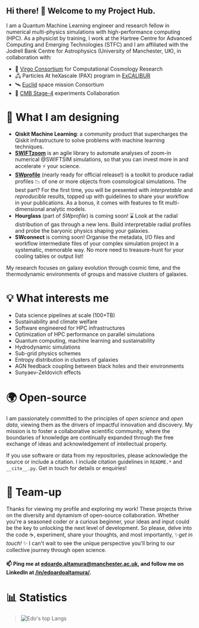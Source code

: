 ## Hi there! 👋 Welcome to my Project Hub. 

I am a Quantum Machine Learning engineer and research fellow in numerical multi-physics simulations with high-performance computing (HPC). As a physicist by training, I work at the Hartree Centre for Advanced Computing and Emerging Technologies (STFC) and I am affiliated with the Jodrell Bank Centre for Astrophysics (University of Manchester, UK), in collaboration with:
- 🌌 [Virgo Consortium](https://virgo.dur.ac.uk/) for Computational Cosmology Research 
- 🖧  Particles At heXascale (PAX) program in [ExCALIBUR](https://excalibur.ac.uk/)
- 🛰️ [Euclid](https://www.euclid-ec.org/) space mission Consortium
- 📡 [CMB Stage-4](https://cmb-s4.org/) experiments Collaboration 

# 📐 What I am designing
- **Qiskit Machine Learning**: a community product that supercharges the Qiskit infrastructure to solve problems with machine learning techniques.
- **[SWIFTzoom](https://github.com/edoaltamura/swiftzoom/tree/main)** is an agile library to automate analyses of zoom-in numerical @SWIFTSIM simulations, so that you can invest more in and accelerate ⚡ your science.
- **[SWprofile](https://github.com/edoaltamura/swprofile/tree/main)** (nearly ready for official release!) is a toolkit to produce radial profiles 📉 of one or more objects from cosmological simulations. The best part? For the first time, you will be presented with _interpretable_ and _reproducible_ results, topped up with guidelines to share your workflow in your publications. As a bonus, it comes with features to fit multi-dimensional analytic models.
- **Hourglass** (part of _SWprofile_) is coming soon! ⌛️ Look at the radial distribution of gas through a new lens. Build interpretable radial profiles and probe the baryonic physics shaping your galaxies.
- **SWconnect** is coming soon! Organise the metadata, I/O files and workflow intermediate files of your complex simulation project in a systematic, memorable way. No more need to treasure-hunt for your cooling tables or output list!  

My research focuses on galaxy evolution through cosmic time, and the thermodynamic environments of groups and massive clusters of galaxies.

# 💡 What interests me
- Data science pipelines at scale (100+TB)
- Sustainability and climate welfare
- Software engineered for HPC infrastructures
- Optimization of HPC performance on parallel simulations
- Quantum computing, machine learning and sustainability
- Hydrodynamic simulations
- Sub-grid physics schemes
- Entropy distribution in clusters of galaxies
- AGN feedback coupling between black holes and their environments
- Sunyaev-Zeldovich effects

# 🌍 Open-source
I am passionately committed to the principles of _open science_ and _open data_, viewing them as the drivers of impactful innovation and discovery. My mission is to foster a collaborative scientific community, where the boundaries of knowledge are continually expanded through the free exchange of ideas and acknowledgement of intellectual property.

If you use software or data from my repositories, please acknowledge the source or include a citation. I include citation guidelines in `README.*` and `__cite__.py`. Get in touch for details or enquiries!

# 🤝 Team-up 
Thanks for viewing my profile and exploring my work! These projects thrive on the diversity and dynamism of open-source collaboration. Whether you're a seasoned coder or a curious beginner, your ideas and input could be the key to unlocking the next level of development. So please, delve into the code ☕, experiment, share your thoughts, and most importantly, ✨*get in touch!* ✨ I can't wait to see the unique perspective you'll bring to our collective journey through open science.

#### 📫 Ping me at <edoardo.altamura@manchester.ac.uk>, and follow me on LinkedIn at [/in/edoardoaltamura/](https://www.linkedin.com/in/edoardoaltamura/).
#
# 📊 Statistics
> ![Edo's top Langs](https://github-readme-stats.vercel.app/api/top-langs/?username=edoaltamura&layout=donut)
